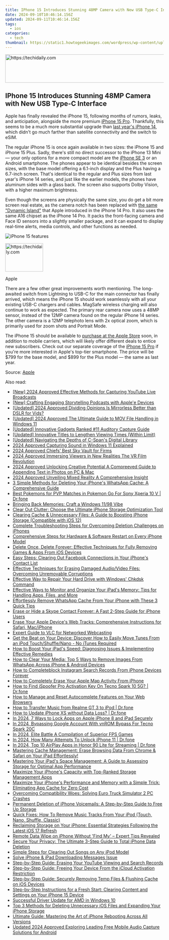 ```yaml
---
title: IPhone 15 Introduces Stunning 48MP Camera with New USB Type-C Interface
date: 2024-09-10T10:46:14.156Z
updated: 2024-09-11T10:46:14.156Z
tags:
  - ios
categories:
  - tech
thumbnail: https://static1.howtogeekimages.com/wordpress/wp-content/uploads/2023/09/iphone.jpg
---
```






<!-- affiliate ads begin -->
<a href="https://appsumo.8odi.net/c/5597632/2130886/7443" target="_top" id="2130886">
  <img src="//a.impactradius-go.com/display-ad/7443-2130886" border="0" alt="https://techidaily.com" width="728" height="90"/>
</a>
<img height="0" width="0" src="https://appsumo.8odi.net/i/5597632/2130886/7443" style="position:absolute;visibility:hidden;" border="0" />
<!-- affiliate ads end -->




## IPhone 15 Introduces Stunning 48MP Camera with New USB Type-C Interface

Apple has finally revealed the iPhone 15, following months of rumors, leaks, and anticipation, alongside the more premium [iPhone 15 Pro](https://facebook-video-footage.techidaily.com/updated-2024-approved-direct-download-of-youtube-content/). Thankfully, this seems to be a much more substantial upgrade than [last year's iPhone 14](https://facebook-video-share.techidaily.com/new-2024-approved-diy-tips-to-cut-unwanted-sounds-from-your-videos/), which didn't go much farther than satellite connectivity and the switch to eSIM.

 The regular iPhone 15 is once again available in two sizes: the iPhone 15 and iPhone 15 Plus. Sadly, there's still no direct successor to the iPhone 13 Mini — your only options for a more compact model are the [iPhone SE 3](https://apple-account.techidaily.com/how-to-remove-phone-number-from-your-apple-id-from-your-apple-iphone-6s-plus-by-drfone-ios/) or an Android smartphone. The phones appear to be identical besides the screen sizes, with the base model offering a 6.1-inch display and the Plus having a 6.7-inch screen. That's identical to the regular and Plus sizes from last year's iPhone 14 series, and just like the earlier models, the phones have aluminum sides with a glass back. The screen also supports Dolby Vision, with a higher maximum brightness.

 Even though the screens are physically the same size, you do get a bit more screen real estate, as the camera notch has been replaced with [the same "Dynamic Island"](https://screen-capture.techidaily.com/2024-approved-time-traveling-tactics-top-7-historic-battles-reimagined/) that Apple introduced in the iPhone 14 Pro. It also uses the same A16 chipset as the iPhone 14 Pro. It packs the front-facing camera and Face ID sensors into a slightly smaller package, and it can expand to display real-time alerts, media controls, and other functions as needed.

![iPhone 15 features](https://static1.howtogeekimages.com/wordpress/wp-content/uploads/2023/09/screenshot-09-12-2023-135251.jpg) 





<!-- affiliate ads begin -->
<a href="https://aligracehair.sjv.io/c/5597632/2135348/19272" target="_top" id="2135348">
  <img src="//a.impactradius-go.com/display-ad/19272-2135348" border="0" alt="https://techidaily.com" width="120" height="90"/>
</a>
<img height="0" width="0" src="https://aligracehair.sjv.io/i/5597632/2135348/19272" style="position:absolute;visibility:hidden;" border="0" />
<!-- affiliate ads end -->




Apple

 There are a few other great improvements worth mentioning. The long-awaited switch from Lightning to USB-C for the main connector has finally arrived, which means the iPhone 15 should work seamlessly with all your existing USB-C chargers and cables. MagSafe wireless charging will also continue to work as expected. The primary rear camera now uses a 48MP sensor, instead of the 12MP camera found on the regular iPhone 14 series. The other camera is a 12MP telephoto lens with 2x optical zoom, which is primarily used for zoom shots and Portrait Mode.

 The iPhone 15 should be available to [purchase at the Apple Store](https://www.apple.com/store) soon, in addition to mobile carriers, which will likely offer different deals to entice new subscribers. Check out our separate coverage of the [iPhone 15 Pro](https://facebook-video-recording.techidaily.com/new-in-2024-experience-professional-facebook-profile-picture-design-with-these-tools/) if you're more interested in Apple's top-tier smartphone. The price will be $799 for the base model, and $899 for the Plus model — the same as last year.

 Source: [Apple](https://www.apple.com/newsroom/2023/09/apple-debuts-iphone-15-and-iphone-15-plus/)

<ins class="adsbygoogle"
     style="display:block"
     data-ad-format="autorelaxed"
     data-ad-client="ca-pub-7571918770474297"
     data-ad-slot="1223367746"></ins>



<ins class="adsbygoogle"
     style="display:block"
     data-ad-client="ca-pub-7571918770474297"
     data-ad-slot="8358498916"
     data-ad-format="auto"
     data-full-width-responsive="true"></ins>

<span class="atpl-alsoreadstyle">Also read:</span>
<div><ul>
<li><a href="https://digital-screen-recording.techidaily.com/new-2024-approved-effective-methods-for-capturing-youtube-live-broadcasts/"><u>[New] 2024 Approved  Effective Methods for Capturing YouTube Live Broadcasts</u></a></li>
<li><a href="https://extra-resources.techidaily.com/new-crafting-engaging-storytelling-podcasts-with-applee-devices/"><u>[New] Crafting Engaging Storytelling Podcasts with Apple'e Devices</u></a></li>
<li><a href="https://youtube-docs.techidaily.com/ed-2024-approved-dividing-opinions-is-mirrorless-better-than-dslr-for-vids/"><u>[Updated] 2024 Approved  Dividing Opinions  Is Mirrorless Better than DSLR for Vids?</u></a></li>
<li><a href="https://screen-mirroring-recording.techidaily.com/updated-2024-approved-the-ultimate-guide-to-mov-file-handling-in-windows-11/"><u>[Updated] 2024 Approved  The Ultimate Guide to MOV File Handling in Windows 11</u></a></li>
<li><a href="https://screen-video-capture.techidaily.com/updated-innovative-gadgets-ranked-11-auditory-capture-guide/"><u>[Updated] Innovative Gadgets Ranked #11  Auditory Capture Guide</u></a></li>
<li><a href="https://some-techniques.techidaily.com/updated-innovative-titles-to-lengthen-viewing-times-within-limit/"><u>[Updated] Innovative Titles to Lengthen Viewing Times (Within Limit)</u></a></li>
<li><a href="https://extra-guidance.techidaily.com/updated-navigating-the-depths-of-c-spans-digital-library/"><u>[Updated] Navigating the Depths of C-Span's Digital Library</u></a></li>
<li><a href="https://extra-information.techidaily.com/2024-approved-capturing-sound-in-windows-11-explained/"><u>2024 Approved  Capturing Sound in Windows 11 Explained</u></a></li>
<li><a href="https://article-posts.techidaily.com/2024-approved-chiefs-best-sky-vault-for-firms/"><u>2024 Approved  Chiefs’ Best Sky Vault for Firms</u></a></li>
<li><a href="https://some-knowledge.techidaily.com/2024-approved-immersing-viewers-in-new-realities-the-vr-film-revolution/"><u>2024 Approved  Immersing Viewers in New Realities  The VR Film Revolution</u></a></li>
<li><a href="https://some-guidance.techidaily.com/2024-approved-unlocking-creative-potential-a-compreeved-guide-to-appending-text-in-photos-on-pc-and-mac/"><u>2024 Approved  Unlocking Creative Potential  A Compreeved Guide to Appending Text in Photos on PC & Mac</u></a></li>
<li><a href="https://fox-boxes.techidaily.com/2024-approved-unveiling-mixed-reality-a-comprehensive-insight/"><u>2024 Approved  Unveiling Mixed Reality  A Comprehensive Insight</u></a></li>
<li><a href="https://os-tips.techidaily.com/3-simple-methods-for-deleting-your-iphones-whatsapp-cache-a-comprehensive-guide/"><u>3 Simple Methods for Deleting Your iPhone's WhatsApp Cache: A Comprehensive Guide</u></a></li>
<li><a href="https://android-pokemon-go.techidaily.com/best-pokemons-for-pvp-matches-in-pokemon-go-for-sony-xperia-10-v-drfone-by-drfone-virtual-android/"><u>Best Pokemons for PVP Matches in Pokemon Go For Sony Xperia 10 V | Dr.fone</u></a></li>
<li><a href="https://win11-tips.techidaily.com/bringing-back-memories-craft-a-windows-1198-vibe/"><u>Bringing Back Memories: Craft a Windows 11/98 Vibe</u></a></li>
<li><a href="https://os-tips.techidaily.com/clear-out-clutter-choose-the-ultimate-iphone-storage-optimization-tool/"><u>Clear Out Clutter: Choose the Ultimate iPhone Storage Optimization Tool</u></a></li>
<li><a href="https://os-tips.techidaily.com/clearing-cache-and-unnecessary-files-a-guide-to-boosting-iphone-storage-compatible-with-ios-12/"><u>Clearing Cache & Unnecessary Files: A Guide to Boosting iPhone Storage (Compatible with iOS 12)</u></a></li>
<li><a href="https://os-tips.techidaily.com/complete-troubleshooting-steps-for-overcoming-deletion-challenges-on-iphones/"><u>Complete Troubleshooting Steps for Overcoming Deletion Challenges on iPhones</u></a></li>
<li><a href="https://os-tips.techidaily.com/comprehensive-steps-for-hardware-and-software-restart-on-every-iphone-model/"><u>Comprehensive Steps for Hardware & Software Restart on Every iPhone Model</u></a></li>
<li><a href="https://os-tips.techidaily.com/delete-once-delete-forever-effective-techniques-for-fully-removing-games-and-apps-from-ios-devices/"><u>Delete Once, Delete Forever: Effective Techniques for Fully Removing Games & Apps From iOS Devices</u></a></li>
<li><a href="https://os-tips.techidaily.com/easy-steps-clearing-out-facebook-connections-in-your-iphones-contact-list/"><u>Easy Steps: Clearing Out Facebook Connections in Your iPhone's Contact List</u></a></li>
<li><a href="https://os-tips.techidaily.com/effective-techniques-for-erasing-damaged-audiovideo-files-overcoming-unremovable-corruptions/"><u>Effective Techniques for Erasing Damaged Audio/Video Files: Overcoming Unremovable Corruptions</u></a></li>
<li><a href="https://tech-recovery.techidaily.com/effective-way-to-repair-your-hard-drive-with-windows-chkdsk-command/"><u>Effective Way to Repair Your Hard Drive with Windows' Chkdsk Command</u></a></li>
<li><a href="https://os-tips.techidaily.com/effective-ways-to-monitor-and-organize-your-ipads-memory-tips-for-handling-apps-files-and-more/"><u>Effective Ways to Monitor and Organize Your iPad's Memory: Tips for Handling Apps, Files, and More</u></a></li>
<li><a href="https://os-tips.techidaily.com/effortlessly-remove-whatsapp-cache-from-your-iphone-with-these-3-quick-tips/"><u>Effortlessly Remove WhatsApp Cache From Your iPhone with These 3 Quick Tips</u></a></li>
<li><a href="https://os-tips.techidaily.com/erase-or-hide-a-skype-contact-forever-a-fast-2-step-guide-for-iphone-users/"><u>Erase or Hide a Skype Contact Forever: A Fast 2-Step Guide for iPhone Users</u></a></li>
<li><a href="https://os-tips.techidaily.com/erase-your-apple-devices-web-tracks-comprehensive-instructions-for-safari-maciphone/"><u>Erase Your Apple Device's Web Tracks: Comprehensive Instructions for Safari, Mac/iPhone</u></a></li>
<li><a href="https://vp-tips.techidaily.com/expert-guide-to-vlc-for-networked-webcasting/"><u>Expert Guide to VLC for Networked Webcasting</u></a></li>
<li><a href="https://os-tips.techidaily.com/1723620240011-get-the-beat-on-your-device-discover-how-to-easily-move-tunes-from-an-ipod-touchshufflenano-no-itunes-required/"><u>Get the Beat on Your Device: Discover How to Easily Move Tunes From an iPod Touch/Shuffle/Nano - No iTunes Required</u></a></li>
<li><a href="https://os-tips.techidaily.com/how-to-boost-your-ipads-speed-diagnosing-issues-and-implementing-effective-remedies/"><u>How to Boost Your iPad's Speed: Diagnosing Issues & Implementing Effective Remedies</u></a></li>
<li><a href="https://os-tips.techidaily.com/how-to-clear-your-media-top-5-ways-to-remove-images-from-whatsapp-across-iphone-and-android-devices/"><u>How to Clear Your Media: Top 5 Ways to Remove Images From WhatsApp Across iPhone & Android Devices</u></a></li>
<li><a href="https://os-tips.techidaily.com/how-to-completeblock-instagram-search-records-from-iphone-devices-forever/"><u>How to Completeblock Instagram Search Records From iPhone Devices Forever</u></a></li>
<li><a href="https://os-tips.techidaily.com/how-to-completely-erase-your-apple-map-activity-from-iphone/"><u>How to Completely Erase Your Apple Map Activity From iPhone</u></a></li>
<li><a href="https://fake-location.techidaily.com/how-to-find-ispoofer-pro-activation-key-on-tecno-spark-10-5g-drfone-by-drfone-virtual-android/"><u>How to Find iSpoofer Pro Activation Key On Tecno Spark 10 5G? | Dr.fone</u></a></li>
<li><a href="https://os-tips.techidaily.com/how-to-manage-and-reset-autocomplete-features-on-your-web-browsers/"><u>How to Manage and Reset Autocomplete Features on Your Web Browsers</u></a></li>
<li><a href="https://android-transfer.techidaily.com/how-to-transfer-music-from-realme-gt-3-to-ipod-drfone-by-drfone-transfer-from-android-transfer-from-android/"><u>How to Transfer Music from Realme GT 3 to iPod | Dr.fone</u></a></li>
<li><a href="https://review-topics.techidaily.com/how-to-update-iphone-xs-without-data-loss-drfone-by-drfone-ios-system-repair-ios-system-repair/"><u>How to Update iPhone XS without Data Loss? | Dr.fone</u></a></li>
<li><a href="https://ios-unlock.techidaily.com/in-2024-7-ways-to-lock-apps-on-apple-iphone-8-and-ipad-securely-by-drfone-ios/"><u>In 2024, 7 Ways to Lock Apps on Apple iPhone 8 and iPad Securely</u></a></li>
<li><a href="https://unlock-android.techidaily.com/in-2024-bypassing-google-account-with-vnrom-bypass-for-tecno-spark-20c-by-drfone-android/"><u>In 2024, Bypassing Google Account With vnROM Bypass For Tecno Spark 20C</u></a></li>
<li><a href="https://remote-screen-capture.techidaily.com/in-2024-elite-battle-a-compilation-of-superior-fps-games/"><u>In 2024, Elite Battle  A Compilation of Superior FPS Games</u></a></li>
<li><a href="https://iphone-unlock.techidaily.com/in-2024-how-many-attempts-to-unlock-iphone-11-drfone-by-drfone-ios/"><u>In 2024, How Many Attempts To Unlock iPhone 11 | Dr.fone</u></a></li>
<li><a href="https://screen-mirror.techidaily.com/in-2024-top-10-airplay-apps-in-honor-90-lite-for-streaming-drfone-by-drfone-android/"><u>In 2024, Top 10 AirPlay Apps in Honor 90 Lite for Streaming | Dr.fone</u></a></li>
<li><a href="https://os-tips.techidaily.com/1723620242029-mastering-cache-management-erase-browsing-data-from-chrome-and-safari-on-your-ipad-effortlessly/"><u>Mastering Cache Management: Erase Browsing Data From Chrome & Safari on Your iPad Effortlessly!</u></a></li>
<li><a href="https://os-tips.techidaily.com/mastering-your-ipads-space-management-a-guide-to-assessing-storage-for-optimal-app-performance/"><u>Mastering Your iPad's Space Management: A Guide to Assessing Storage for Optimal App Performance</u></a></li>
<li><a href="https://os-tips.techidaily.com/maximize-your-iphones-capacity-with-top-ranked-storage-management-apps/"><u>Maximize Your iPhone's Capacity with Top-Ranked Storage Management Apps</u></a></li>
<li><a href="https://os-tips.techidaily.com/maximize-your-iphones-performance-and-memory-with-a-simple-trick-eliminating-app-cache-for-zero-cost/"><u>Maximize Your iPhone's Performance and Memory with a Simple Trick: Eliminating App Cache for Zero Cost</u></a></li>
<li><a href="https://program-issues.techidaily.com/overcoming-compatibility-woes-solving-euro-truck-simulator-2-pc-crashes/"><u>Overcoming Compatibility Woes: Solving Euro Truck Simulator 2 PC Crashes</u></a></li>
<li><a href="https://os-tips.techidaily.com/permanent-deletion-of-iphone-voicemails-a-step-by-step-guide-to-free-up-storage/"><u>Permanent Deletion of iPhone Voicemails: A Step-by-Step Guide to Free Up Storage</u></a></li>
<li><a href="https://os-tips.techidaily.com/quick-fixes-how-to-remove-music-tracks-from-your-ipod-touch-nano-shuffle-classic/"><u>Quick Fixes: How To Remove Music Tracks From Your iPod (Touch, Nano, Shuffle, Classic)</u></a></li>
<li><a href="https://os-tips.techidaily.com/reclaiming-storage-on-your-iphone-essential-strategies-following-the-latest-ios-17-refresh/"><u>Reclaiming Storage on Your iPhone: Essential Strategies Following the Latest iOS 17 Refresh</u></a></li>
<li><a href="https://os-tips.techidaily.com/remote-data-wipe-on-iphone-without-find-my-expert-tips-revealed/"><u>Remote Data Wipe on iPhone Without 'Find My' – Expert Tips Revealed</u></a></li>
<li><a href="https://os-tips.techidaily.com/secure-your-privacy-the-ultimate-3-step-guide-to-total-iphone-data-deletion/"><u>Secure Your Privacy: The Ultimate 3-Step Guide to Total iPhone Data Deletion</u></a></li>
<li><a href="https://os-tips.techidaily.com/simple-steps-for-clearing-out-songs-on-any-ipod-model/"><u>Simple Steps for Clearing Out Songs on Any iPod Model</u></a></li>
<li><a href="https://os-tips.techidaily.com/solve-iphone-and-ipad-downloading-messages-issue/"><u>Solve iPhone & iPad Downloading Messages Issue</u></a></li>
<li><a href="https://os-tips.techidaily.com/step-by-step-guide-erasing-your-youtube-viewing-and-search-records/"><u>Step-by-Step Guide: Erasing Your YouTube Viewing and Search Records</u></a></li>
<li><a href="https://os-tips.techidaily.com/step-by-step-guide-freeing-your-device-from-the-icloud-activation-restriction/"><u>Step-by-Step Guide: Freeing Your Device From the iCloud Activation Restriction</u></a></li>
<li><a href="https://os-tips.techidaily.com/step-by-step-guide-securely-removing-temp-files-and-flushing-cache-on-ios-devices/"><u>Step-by-Step Guide: Securely Removing Temp Files & Flushing Cache on iOS Devices</u></a></li>
<li><a href="https://os-tips.techidaily.com/step-by-step-instructions-for-a-fresh-start-clearing-content-and-settings-on-your-iphone-15-device/"><u>Step-by-Step Instructions for a Fresh Start: Clearing Content and Settings on Your iPhone 15 Device</u></a></li>
<li><a href="https://graphic-issues.techidaily.com/successful-driver-update-for-amd-in-windows-10/"><u>Successful Driver Update for AMD in Windows 10</u></a></li>
<li><a href="https://os-tips.techidaily.com/top-3-methods-for-deleting-unnecessary-ios-files-and-expanding-your-iphone-storage/"><u>Top 3 Methods for Deleting Unnecessary iOS Files and Expanding Your iPhone Storage</u></a></li>
<li><a href="https://os-tips.techidaily.com/ultimate-guide-mastering-the-art-of-iphone-rebooting-across-all-versions/"><u>Ultimate Guide: Mastering the Art of iPhone Rebooting Across All Versions</u></a></li>
<li><a href="https://audio-editing.techidaily.com/updated-2024-approved-exploring-leading-free-mobile-audio-capture-solutions-for-android/"><u>Updated 2024 Approved Exploring Leading Free Mobile Audio Capture Solutions for Android</u></a></li>
</ul></div>
